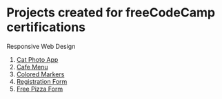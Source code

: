 # Projects created for freeCodeCamp certifications
Responsive Web Design
1) [Cat Photo App](https://jcruzcode.github.io/freeCodeCamp/responsiveWebDesign/catPhotoApp/catPhotoApp.html)
2) [Cafe Menu](https://jcruzcode.github.io/freeCodeCamp/responsiveWebDesign/cafeMenu/index.html)
3) [Colored Markers](https://jcruzcode.github.io/freeCodeCamp/responsiveWebDesign/coloredMarkers/index.html)
4) [Registration Form](https://jcruzcode.github.io/freeCodeCamp/responsiveWebDesign/registrationForm/index.html)
5) [Free Pizza Form](https://jcruzcode.github.io/freeCodeCamp/responsiveWebDesign/surveyForm/index.html)
